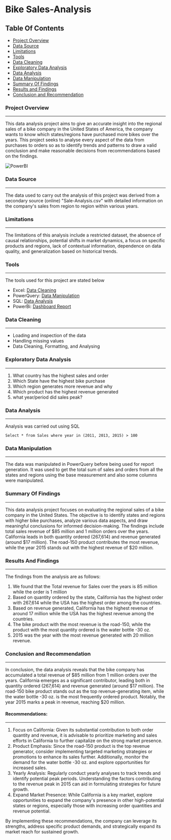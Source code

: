 # Bike Sales-Analysis

## Table Of Contents

- [Project Overview](#project-overview)
- [Data Source](#data-source)
- [Limitations](#limitations)
- [Tools](#tools)
- [Data Cleaning](#data-cleaning)
- [Exploratory Data Analysis](#exploratory-data-analysis)
- [Data Analysis](#data-analysis)
- [Data Manipulation](#data-manipulation)
- [Summary Of Findings](#summary-of-findings)
- [Results and Findings](#results-and-findings)
- [Conclusion and Recommendation](#conclusion-and-recommendation)



### Project Overview
---
This data analysis project aims to give an accurate insight into the regional sales of a bike company in the United States of America, the company wants to know which states/regions have purchased more bikes over the years.
This project seeks to analyse every aspect of the data from purchases to orders so as to identify trends and patterns to draw a valid conclusion and make reasonable decisions from recommendations based on the findings.

![PowerBI](https://github.com/quhduzski/Sales-Analysis/assets/89488315/a198aaf6-d1d4-4cde-a563-75766f12906a)

### Data Source
---
The data used to carry out the analysis of this project was derived from a secondary source (online) "Sale-Analysis.csv" with detailed information on the company's sales from region to region within various years.

### Limitations
---

The limitations of this analysis include a restricted dataset, the absence of causal relationships, potential shifts in market dynamics, a focus on specific products and regions, lack of contextual information, dependence on data quality, and generalization based on historical trends.

### Tools
---
The tools used for this project are stated below
- Excel: [Data Cleaning](https://support.microsoft.com/en-au/office/top-ten-ways-to-clean-your-data-2844b620-677c-47a7-ac3e-c2e157d1db19)
- PowerQuery: [Data Manipulation](https://learn.microsoft.com/en-us/power-query/best-practices)
- SQL: [Data Analysis](https://www.udacity.com/course/sql-for-data-analysis--ud198)
- PowerBi: [Dashboard Report](https://learn.microsoft.com/en-us/power-bi/create-reports/service-dashboards)

###  Data Cleaning
---
- Loading and inspection of the data
- Handling missing values
- Data Cleaning, Formatting, and Analysing

### Exploratory Data Analysis
---
1. What country has the highest sales and order
2. Which State have the highest bike purchase
3. Which region generates more revenue and why
4. Which product has the highest revenue generated
5. what year/period did sales peak?

### Data Analysis
---
Analysis was carried out using SQL
```
Select * from Sales where year in (2011, 2013, 2015) > 100
```

### Data Manipulation
---
The data was manipulated in PowerQuery before being used for report generation. It was used to get the total sum of sales and orders from all the states and regions using the base measurement and also some columns were manipulated.

### Summary Of Findings
---

This data analysis project focuses on evaluating the regional sales of a bike company in the United States. The objective is to identify states and regions with higher bike purchases, analyze various data aspects, and draw meaningful conclusions for informed decision-making. The findings include total sales revenue of $85 million and 1 million orders over the years. California leads in both quantity ordered (267,614) and revenue generated (around $17 million). The road-150 product contributes the most revenue, while the year 2015 stands out with the highest revenue of $20 million.


### Results And Findings
---
The findings from the analysis are as follows:

1. We found that the Total revenue for Sales over the years is 85 million while the order is 1 million
2. Based on quantity ordered by the state, California has the highest order with 267,614 while the USA has the highest order among the countries.
3. Based on revenue generated, California has the highest revenue of around 17 million while the USA has the highest revenue among the countries.
4. The bike product with the most revenue is the road-150, while the product with the most quantity ordered is the water bottle -30 oz.
5. 2015 was the year with the most revenue generated with 20 million revenue.


### Conclusion and Recommendation
---

In conclusion, the data analysis reveals that the bike company has accumulated a total revenue of $85 million from 1 million orders over the years. California emerges as a significant contributor, leading both in quantity ordered (267,614) and revenue generated (around $17 million). The road-150 bike product stands out as the top revenue-generating item, while the water bottle -30 oz. is the most frequently ordered product. Notably, the year 2015 marks a peak in revenue, reaching $20 million.

#### Recommendations:
---
1. Focus on California: Given its substantial contribution to both order quantity and revenue, it is advisable to prioritize marketing and sales efforts in California to further capitalize on the strong market presence.
2. Product Emphasis: Since the road-150 product is the top revenue generator, consider implementing targeted marketing strategies or promotions to enhance its sales further. Additionally, monitor the demand for the water bottle -30 oz. and explore opportunities for increased sales.
3. Yearly Analysis: Regularly conduct yearly analyses to track trends and identify potential peak periods. Understanding the factors contributing to the revenue peak in 2015 can aid in formulating strategies for future growth.
4. Expand Market Presence: While California is a key market, explore opportunities to expand the company's presence in other high-potential states or regions, especially those with increasing order quantities and revenue potential.

By implementing these recommendations, the company can leverage its strengths, address specific product demands, and strategically expand its market reach for sustained growth.



